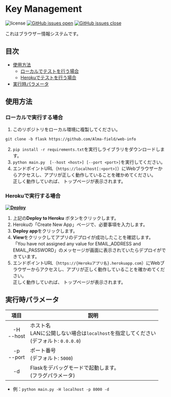 # Key Management
![license](https://img.shields.io/badge/license-MIT-blue.svg)
[![GitHub issues open](https://img.shields.io/github/issues/Alma-field/web-info.svg?maxAge=2592000)](https://github.com/Alma-field/web-info/issues?q=is%3Aopen+is%3Aissue)
[![GitHub issues close](https://img.shields.io/github/issues-closed-raw/Alma-field/web-info.svg?maxAge=2592000)](https://github.com/Alma-field/web-info/issues?q=is%3Aclose+is%3Aissue)

これはブラウザー情報システムです。

## 目次
 - [使用方法](#使用方法)
   - [ローカルでテストを行う場合](#ローカルで実行する場合)
   - [Herokuでテストを行う場合](#Herokuで実行する場合)
 - [実行時パラメータ](#実行時パラメータ)

## 使用方法

### ローカルで実行する場合
1. このリポジトリをローカル環境に複製してください。
```shell
git clone -b flask https://github.com/Alma-field/web-info
```
2. `pip install -r requirements.txt`を実行しライブラリをダウンロードします。
3. `python main.py  [--host <host>] [--port <port>]`を実行してください。
4. エンドポイントURL（`https://localhost[:<port>]`）にWebブラウザーからアクセスし、アプリが正しく動作していることを確かめてください。<br>正しく動作していれば、 トップページが表示されます。

### Herokuで実行する場合
__[![Deploy](https://www.herokucdn.com/deploy/button.svg)](https://heroku.com/deploy?template=https://github.com/Alma-field/web-info)__
1. 上記の**Deploy to Heroku** ボタンをクリックします。
2. Herokuの「Create New App」ページで、必要事項を入力します。
3. **Deploy app**をクリックします。
4. **View**をクリックしてアプリのデプロイが成功したことを確認します。<br>「You have not assigned any value for EMAIL_ADDRESS and EMAIL_PASSWORD」のメッセージが画面に表示されていたらデプロイができています。
5. エンドポイントURL（`https://{Herokuアプリ名}.herokuapp.com`）にWebブラウザーからアクセスし、アプリが正しく動作していることを確かめてください。<br>正しく動作していれば、 トップページが表示されます。

## 実行時パラメータ
| 項目 | 説明 |
| :--: | -- |
| -H<br>--host | ホスト名<br>LANに公開しない場合は`localhost`を指定してください<br>(デフォルト: `0.0.0.0`) |
| -p<br>--port | ポート番号<br>(デフォルト: `5000`) |
| -d | Flaskをデバッグモードで起動します。<br>(フラグパラメータ) |

 - 例：`python main.py -H localhost -p 8000 -d`
